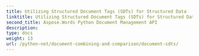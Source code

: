 ```yaml
---
title: Utilizing Structured Document Tags (SDTs) for Structured Data
linktitle: Utilizing Structured Document Tags (SDTs) for Structured Data
second_title: Aspose.Words Python Document Management API
description: 
type: docs
weight: 13
url: /python-net/document-combining-and-comparison/document-sdts/
---
```

